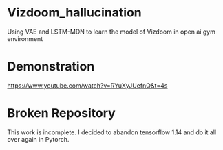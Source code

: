 # Vizdoom_hallucination
Using VAE and LSTM-MDN to learn the model of  Vizdoom in open ai gym environment

# Demonstration
https://www.youtube.com/watch?v=RYuXyJUefnQ&t=4s

# Broken Repository
This work is incomplete.
I decided to abandon tensorflow 1.14 and do it all over again in Pytorch.